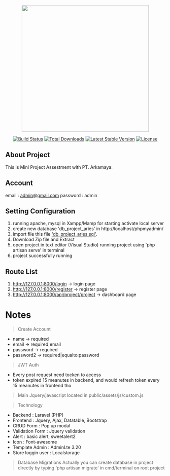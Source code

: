 <p align="center"><a href="https://laravel.com" target="_blank"><img src="https://raw.githubusercontent.com/laravel/art/master/logo-lockup/5%20SVG/2%20CMYK/1%20Full%20Color/laravel-logolockup-cmyk-red.svg" width="400"></a></p>

<p align="center">
<a href="https://travis-ci.org/laravel/framework"><img src="https://travis-ci.org/laravel/framework.svg" alt="Build Status"></a>
<a href="https://packagist.org/packages/laravel/framework"><img src="https://img.shields.io/packagist/dt/laravel/framework" alt="Total Downloads"></a>
<a href="https://packagist.org/packages/laravel/framework"><img src="https://img.shields.io/packagist/v/laravel/framework" alt="Latest Stable Version"></a>
<a href="https://packagist.org/packages/laravel/framework"><img src="https://img.shields.io/packagist/l/laravel/framework" alt="License"></a>
</p>

## About Project

This is Mini Project Assestment with PT. Arkamaya:

## Account
email    : admin@gmail.com
password : admin


## Setting Configuration
1. running apache, mysql in Xampp/Mamp for starting activate local server
2. create new database 'db_project_aries' in http://localhost/phpmyadmin/
3. import file this file ['db_project_aries.sql'](https://drive.google.com/file/d/11ja3mpUJrY5JAJSf-ka0HjDqtkK9t7q9/view?usp=sharing).
4. Download Zip file and Extract
5. open project in text editor (Visual Studio) running project using 'php artisan serve' in terminal
6. project successfully running


## Route List
1. http://127.0.0.1:8000/login                -> login page
2. http://127.0.0.1:8000/register             -> register page
3. http://127.0.0.1:8000/api/project/project  -> dashboard page


# Notes 
> Create Account
  - name -> required
  - email -> required|email
  - password -> required 
  - password2 -> required|equalto:password

> JWT Auth
 - Every post request need tocken to access
 - token expired 15 meanutes in backend, and would refresh token every 15 meanutes in frontend tho

> Main Jquery/javascript located in public/assets/js/custom.js


> Technology 
- Backend : Laravel (PHP)
- Frontend : Jquery, Ajax, Datatable, Bootstrap
- CRUD Form : Pop up modal
- Validation Form : Jquery validation
- Alert : basic alert, sweetalert2
- Icon : Font-awesome
- Template Admin : AdminLte 3.20
- Store loggin user : Localstorage

> Database Migrations
Actually you can create database in project directly by typing 'php artisan migrate' in cmd/terminal on root project


